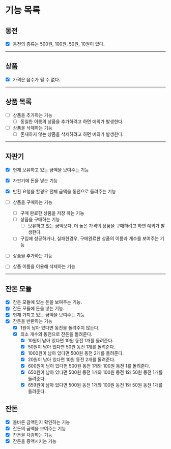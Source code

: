 # 기능 목록

## 동전
- [x] 동전의 종류는 500원, 100원, 50원, 10원이 있다.

---

## 상품
- [x] 가격은 음수가 될 수 없다.

---

## 상품 목록
- [ ] 상품을 추가하는 기능
    - [ ] 동일한 이름의 상품을 추가하려고 하면 예외가 발생한다.
    
- [ ] 상품을 삭제하는 기능
    - [ ] 존재하지 않는 상품을 삭제하려고 하면 예외가 발생한다.
    
---

## 자판기
- [x] 현재 보유하고 있는 금액을 보여주는 기능
- [x] 자판기에 돈을 넣는 기능
- [x] 반환 요청을 할경우 전체 금액을 동전으로 돌려주는 기능

- [ ] 상품을 구매하는 기능
    - [ ] 구매 완료한 상품을 저장 하는 기능
    - [ ] 상품을 구매하는 기능
        - [ ] 보유하고 있는 금액보다, 더 높은 가격의 상품을 구매하려고 하면 예외가 발생한다.
    - [ ] 구입에 성공하거나, 실패한경우, 구매완료한 상품의 이름과 개수를 보여주는 기능
    
- [ ] 상품을 추가하는 기능
- [ ] 상품 이름을 이용해 삭제하는 기능

---

## 잔돈 모듈
- [x] 잔돈 모듈에 있는 돈을 보여주는 기능.
- [x] 잔돈 모듈에 돈을 넣는 기능.
- [x] 현재 가지고 있는 금액을 보여주는 기능
- [x] 잔돈을 반환하는 기능
    - [x] 1원이 남아 있다면 동전을 돌려주지 않는다.
    - [x] 최소 개수의 동전으로 잔돈을 돌려준다.
        - [x] 10원이 남아 있다면 10원 동전 1개를 돌려준다.
        - [x] 50원이 남아 있다면 50원 동전 1개를 돌려준다.
        - [x] 1000원이 남아 있다면 500원 동전 2개를 돌려준다.
        - [x] 20원이 남아 있다면 10원 동전 2개를 돌려준다.
        - [x] 600원이 남아 있다면 500원 동전 1개와 100원 동전 1를 돌려준다.
        - [x] 650원이 남아 있다면 500원 동전 1개와 100원 동전 1와 50원 동전 1개를 돌려준다.
        - [x] 659원이 남아 있다면 500원 동전 1개와 100원 동전 1와 50원 동전 1개를 돌려준다.
    
## 잔돈
- [x] 올바른 금액인지 확인하는 기능
- [x] 잔돈의 금액을 보여주는 기능
- [x] 잔돈을 차감하는 기능
- [x] 잔돈을 증액시키는 기능
